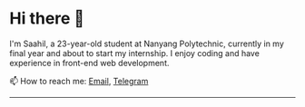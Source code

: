 # Hi there 👋

I'm Saahil, a 23-year-old student at Nanyang Polytechnic, currently in my final year and about to start my internship. I enjoy coding and have experience in front-end web development.

<!-- 🔭 I’m currently working on [Project Name], a [Project Description].

🌱 I’m currently learning [Technology/Programming Language].

👯 I’m looking to collaborate on [Project/Idea].

🤔 I’m looking for help with [Problem/Challenge].

💬 Ask me about [Topic/Interest].
 -->
📫 How to reach me: [Email](mailto:saahilthadani@gmail.com), [Telegram](https://t.me/cashewsalt)

<!-- 😄 Pronouns: [He/Him/They/Them/She/Her]

⚡ Fun fact: [Fun Fact] -->

---

<!-- ### Interactive

🎮 Check out my latest game: [Game Name](https://example.com)

🚀 Want to see my latest project? [Project Name](https://example.com)

📝 Read my latest blog post: [Blog Post Title](https://example.com)

👋 Connect with me on [LinkedIn](https://www.linkedin.com/in/yourname/) or [Twitter](https://twitter.com/yourhandle) -->